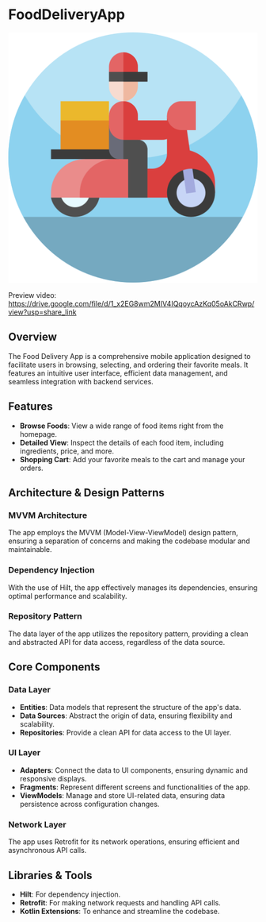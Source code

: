 # FoodDeliveryApp

![App Icon](https://github.com/selinihtyr/FoodDeliveryApp/blob/58c34f22b51398cd9f0ce47f8d6bb77570efb405/app/src/main/res/mipmap-hdpi/ic_launcher.png)


Preview video: https://drive.google.com/file/d/1_x2EG8wm2MIV4IQqoycAzKq05oAkCRwp/view?usp=share_link

## Overview
The Food Delivery App is a comprehensive mobile application designed to facilitate users in browsing, selecting, and ordering their favorite meals. It features an intuitive user interface, efficient data management, and seamless integration with backend services.

## Features

- **Browse Foods**: View a wide range of food items right from the homepage.
- **Detailed View**: Inspect the details of each food item, including ingredients, price, and more.
- **Shopping Cart**: Add your favorite meals to the cart and manage your orders.
  
## Architecture & Design Patterns

### MVVM Architecture

The app employs the MVVM (Model-View-ViewModel) design pattern, ensuring a separation of concerns and making the codebase modular and maintainable.

### Dependency Injection

With the use of Hilt, the app effectively manages its dependencies, ensuring optimal performance and scalability.

### Repository Pattern

The data layer of the app utilizes the repository pattern, providing a clean and abstracted API for data access, regardless of the data source.

## Core Components

### Data Layer

- **Entities**: Data models that represent the structure of the app's data.
- **Data Sources**: Abstract the origin of data, ensuring flexibility and scalability.
- **Repositories**: Provide a clean API for data access to the UI layer.

### UI Layer

- **Adapters**: Connect the data to UI components, ensuring dynamic and responsive displays.
- **Fragments**: Represent different screens and functionalities of the app.
- **ViewModels**: Manage and store UI-related data, ensuring data persistence across configuration changes.

### Network Layer

The app uses Retrofit for its network operations, ensuring efficient and asynchronous API calls.

## Libraries & Tools

- **Hilt**: For dependency injection.
- **Retrofit**: For making network requests and handling API calls.
- **Kotlin Extensions**: To enhance and streamline the codebase.
